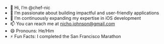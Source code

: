 - 👋 Hi, I’m @chef-nic
- 👀 I’m passionate about building impactful and user-friendly applications
- 🌱 I’m continuously expanding my expertise in iOS development
- 📫 You can reach me at nicho.johnson@gmail.com
- 😄 Pronouns: He/Him
- ⚡ Fun Facts: I completed the San Francisco Marathon
